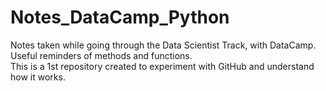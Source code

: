 # Notes_DataCamp_Python
Notes taken while going through the Data Scientist Track, with DataCamp. Useful reminders of methods and functions. <br>
This is a 1st repository created to experiment with GitHub and understand how it works.

